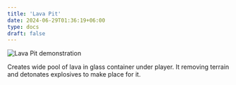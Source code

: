 ```yaml
---
title: 'Lava Pit'
date: 2024-06-29T01:36:19+06:00
type: docs
draft: false
---
```


![Lava Pit demonstration](/images/twitch-integation/lavapit.gif)

 Creates wide pool of lava in glass container under player. It removing terrain and detonates explosives to make place for it.